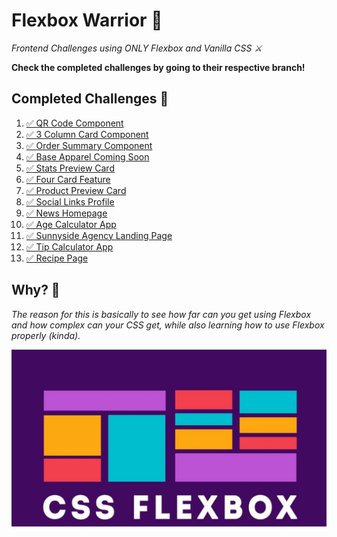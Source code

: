 # Flexbox Warrior 🥷

_Frontend Challenges using ONLY Flexbox and Vanilla CSS ⚔️_

**Check the completed challenges by going to their respective branch!**

## Completed Challenges 🎯

1. [✅ QR Code Component](https://qr-code-component-taupe-mu.vercel.app/)
2. [✅ 3 Column Card Component](https://3-column-preview-card-component-lemon-xi.vercel.app/)
3. [✅ Order Summary Component](https://order-summary-component-omega-gold.vercel.app/)
4. [✅ Base Apparel Coming Soon](https://base-apparel-coming-soon.onrender.com)
5. [✅ Stats Preview Card](https://stats-preview-card-miaf.onrender.com)
6. [✅ Four Card Feature](https://four-card-feature.onrender.com)
7. [✅ Product Preview Card](https://product-preview-card-tymj.onrender.com)
8. [✅ Social Links Profile](https://sociallinksprofile9981.onrender.com/)
9. [✅ News Homepage](https://news-homepage112.onrender.com/)
10. [✅ Age Calculator App](https://age-calculator-app12312.onrender.com/)
11. [✅ Sunnyside Agency Landing Page](https://sunnyside-agency-landing-page1241111.onrender.com/)
12. [✅ Tip Calculator App](https://tipcalculator01977575.onrender.com/)
13. [✅ Recipe Page](https://recipe-page-123789127.onrender.com/)

## Why? 📌

_The reason for this is basically to see how far can you get using Flexbox and how complex can your CSS get, while also learning how to use Flexbox properly (kinda)._

![wp](flexbox-w.jpg)
<!-- <img src="flexbox-w.jpg"  width="1280" height="720"> -->
